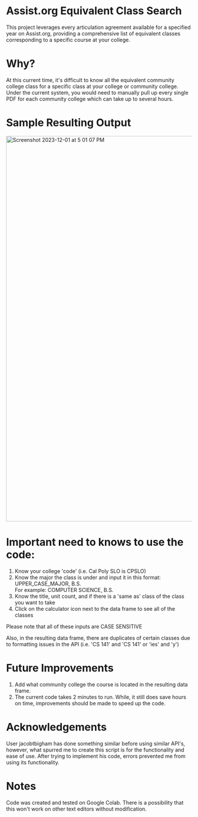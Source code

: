 # Assist.org Equivalent Class Search
This project leverages every articulation agreement available for a specified year on Assist.org, providing a comprehensive list of equivalent classes corresponding to a specific course at your college.

#  Why?
At this current time, it's difficult to know all the equivalent community college class for a specific class at your college or community college. Under the current system, you would need to manually pull up every single PDF for each community college which can take up to several hours.

#  Sample Resulting Output

<img width="1044" alt="Screenshot 2023-12-01 at 5 01 07 PM" src="https://github.com/Efferescent/Assist.org-Equivalent-Class-Search/assets/152109516/b6b232df-9dcf-40b7-bfd8-c7626dbb4d13">

#  Important need to knows to use the code:
1. Know your college 'code' (i.e. Cal Poly SLO is CPSLO)
2. Know the major the class is under and input it in this format: UPPER_CASE_MAJOR, B.S.  
   For example: COMPUTER SCIENCE, B.S.
3. Know the title, unit count, and if there is a 'same as' class of the class you want to take
4. Click on the calculator icon next to the data frame to see all of the classes
   
Please note that all of these inputs are CASE SENSITIVE

Also, in the resulting data frame, there are duplicates of certain classes due to formatting issues in the API (i.e. 'CS  141' and 'CS 141' or 'ies' and 'y')

#  Future Improvements
1. Add what community college the course is located in the resulting data frame.
2. The current code takes 2 minutes to run. While, it still does save hours on time, improvements should be made to speed up the code.

#  Acknowledgements
User jacobtbigham has done something similar before using similar API's, however, what spurred me to create this script is for the functionality and ease of use. After trying to implement his code, errors prevented me from using its functionality.

#   Notes
Code was created and tested on Google Colab. There is a possibility that this won't work on other text editors without modification. 
